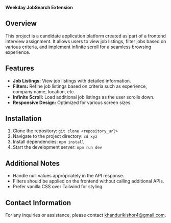 **Weekday JobSearch Extension**

## Overview
This project is a candidate application platform created as part of a frontend interview assignment. It allows users to view job listings, filter jobs based on various criteria, and implement infinite scroll for a seamless browsing experience.

## Features
- **Job Listings:** View job listings with detailed information.
- **Filters:** Refine job listings based on criteria such as experience, company name, location, etc.
- **Infinite Scroll:** Load additional job listings as the user scrolls down.
- **Responsive Design:** Optimized for various screen sizes.

## Installation
1. Clone the repository: `git clone <repository_url>`
2. Navigate to the project directory: `cd xyz`
3. Install dependencies: `npm install`
4. Start the development server: `npm run dev`

## Additional Notes
- Handle null values appropriately in the API response.
- Filters should be applied on the frontend without calling additional APIs.
- Prefer vanilla CSS over Tailwind for styling.

## Contact Information
For any inquiries or assistance, please contact khandurikishor4@gmail.com.
